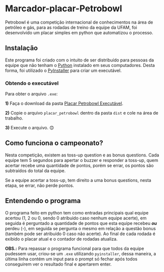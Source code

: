 # Marcador-placar-Petrobowl
Petrobowl é uma competição internacional de conhecimentos na área de petróleo e gás, para as rodadas de treino da equipe da UFAM, foi desenvolvido um placar simples em python que automatizou o processo.

## Instalação
Este programa foi criado com o intuito de ser distribuído para pessoas da equipe que não tenham o [Python](https://www.python.org/) instalado em seus computadores. Desta forma, foi utilizado o [PyInstaller](http://www.pyinstaller.org/) para criar um executável.

### Obtendo o executável
Para obter o arquivo `.exe`:

**1)** Faça o download da pasta [Placar Petrobowl Executável](https://github.com/lucasalmeiidaa/Marcador_placar_Petrobowl/tree/master/Placar%20Petrobowl%20Execut%C3%A1vel).

**2)** Copie o arquivo `placar_petrobowl` dentro da pasta `dist` e cole na área de trabalho.

**3)** Execute o arquivo. 😊 
## Como funciona o campeonato?
Nesta competição, existem as toss-up question e as bonus questions. Cada equipe tem 5 segundos para apertar o buzzer e responder a toss-up, quem acertar recebe uma quantidade de pontos, porém se errar, os pontos são subtraídos do total da equipe.

Se a equipe acertar a toss-up, tem direito a uma bonus questions, nesta etapa, se errar, não perde pontos.

## Entendendo o programa
O programa feito em python tem como entradas principais qual equipe acertou (1, 2 ou 0, sendo 0 atribuido caso nenhum equipe acerte), em seguida é perguntado a quantidade de pontos que esta equipe recebeu _**ou**_ perdeu (-), em seguida se pergunta o mesmo em relação a questão bonus (também pode ser atribuído 0 caso não acerte). Ao final de cada rodada é exibido o placar atual e o contador de rodadas atualiza.

**OBS.:** Para repassar o programa funcional para que todos da equipe pudessem usar, criou-se um `.exe` utilizando `pyinstaller`, dessa maneira, a última linha contém um input para o prompt só fechar após todos conseguirem ver o resultado final e apertarem enter.
